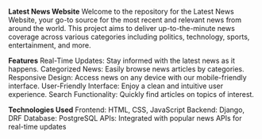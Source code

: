 **Latest News Website**
Welcome to the repository for the Latest News Website, your go-to source for the most recent and relevant news from around the world. This project aims to deliver up-to-the-minute news coverage across various categories including politics, technology, sports, entertainment, and more.

**Features**
Real-Time Updates: Stay informed with the latest news as it happens.
Categorized News: Easily browse news articles by categories.
Responsive Design: Access news on any device with our mobile-friendly interface.
User-Friendly Interface: Enjoy a clean and intuitive user experience.
Search Functionality: Quickly find articles on topics of interest.

**Technologies Used**
Frontend: HTML, CSS, JavaScript
Backend: Django, DRF
Database: PostgreSQL
APIs: Integrated with popular news APIs for real-time updates
